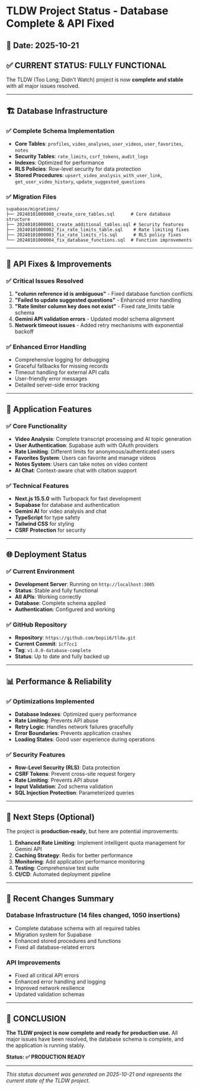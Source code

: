 # TLDW Project Status - Database Complete & API Fixed

## 📅 Date: 2025-10-21

## ✅ **CURRENT STATUS: FULLY FUNCTIONAL**

The TLDW (Too Long; Didn't Watch) project is now **complete and stable** with all major issues resolved.

---

## 🏗️ **Database Infrastructure**

### **✅ Complete Schema Implementation**
- **Core Tables**: `profiles`, `video_analyses`, `user_videos`, `user_favorites`, `notes`
- **Security Tables**: `rate_limits`, `csrf_tokens`, `audit_logs`
- **Indexes**: Optimized for performance
- **RLS Policies**: Row-level security for data protection
- **Stored Procedures**: `upsert_video_analysis_with_user_link`, `get_user_video_history`, `update_suggested_questions`

### **✅ Migration Files**
```
supabase/migrations/
├── 20240101000000_create_core_tables.sql      # Core database structure
├── 20240101000001_create_additional_tables.sql # Security features
├── 20240101000002_fix_rate_limits_table.sql    # Rate limiting fixes
├── 20240101000003_fix_rate_limits_rls.sql      # RLS policy fixes
└── 20240101000004_fix_database_functions.sql  # Function improvements
```

---

## 🔧 **API Fixes & Improvements**

### **✅ Critical Issues Resolved**
1. **"column reference id is ambiguous"** - Fixed database function conflicts
2. **"Failed to update suggested questions"** - Enhanced error handling
3. **"Rate limiter column key does not exist"** - Fixed rate_limits table schema
4. **Gemini API validation errors** - Updated model schema alignment
5. **Network timeout issues** - Added retry mechanisms with exponential backoff

### **✅ Enhanced Error Handling**
- Comprehensive logging for debugging
- Graceful fallbacks for missing records
- Timeout handling for external API calls
- User-friendly error messages
- Detailed server-side error tracking

---

## 🚀 **Application Features**

### **✅ Core Functionality**
- **Video Analysis**: Complete transcript processing and AI topic generation
- **User Authentication**: Supabase auth with OAuth providers
- **Rate Limiting**: Different limits for anonymous/authenticated users
- **Favorites System**: Users can favorite and manage videos
- **Notes System**: Users can take notes on video content
- **AI Chat**: Context-aware chat with citation support

### **✅ Technical Features**
- **Next.js 15.5.0** with Turbopack for fast development
- **Supabase** for database and authentication
- **Gemini AI** for video analysis and chat
- **TypeScript** for type safety
- **Tailwind CSS** for styling
- **CSRF Protection** for security

---

## 🌐 **Deployment Status**

### **✅ Current Environment**
- **Development Server**: Running on `http://localhost:3005`
- **Status**: Stable and fully functional
- **All APIs**: Working correctly
- **Database**: Complete schema applied
- **Authentication**: Configured and working

### **✅ GitHub Repository**
- **Repository**: `https://github.com/bopii6/tldw.git`
- **Current Commit**: `1cf7cc1`
- **Tag**: `v1.0.0-database-complete`
- **Status**: Up to date and fully backed up

---

## 📊 **Performance & Reliability**

### **✅ Optimizations Implemented**
- **Database Indexes**: Optimized query performance
- **Rate Limiting**: Prevents API abuse
- **Retry Logic**: Handles network failures gracefully
- **Error Boundaries**: Prevents application crashes
- **Loading States**: Good user experience during operations

### **✅ Security Features**
- **Row-Level Security (RLS)**: Data protection
- **CSRF Tokens**: Prevent cross-site request forgery
- **Rate Limiting**: Prevents API abuse
- **Input Validation**: Zod schema validation
- **SQL Injection Protection**: Parameterized queries

---

## 🎯 **Next Steps (Optional)**

The project is **production-ready**, but here are potential improvements:

1. **Enhanced Rate Limiting**: Implement intelligent quota management for Gemini API
2. **Caching Strategy**: Redis for better performance
3. **Monitoring**: Add application performance monitoring
4. **Testing**: Comprehensive test suite
5. **CI/CD**: Automated deployment pipeline

---

## 📝 **Recent Changes Summary**

### **Database Infrastructure (14 files changed, 1050 insertions)**
- Complete database schema with all required tables
- Migration system for Supabase
- Enhanced stored procedures and functions
- Fixed all database-related errors

### **API Improvements**
- Fixed all critical API errors
- Enhanced error handling and logging
- Improved network resilience
- Updated validation schemas

---

## 🏁 **CONCLUSION**

**The TLDW project is now complete and ready for production use.** All major issues have been resolved, the database schema is complete, and the application is running stably.

**Status: ✅ PRODUCTION READY**

---

*This status document was generated on 2025-10-21 and represents the current state of the TLDW project.*